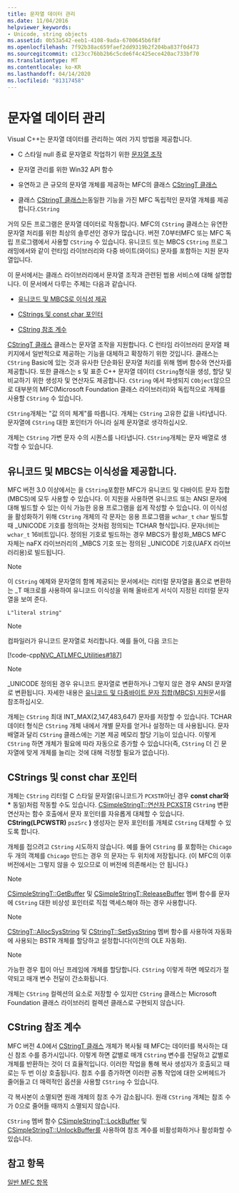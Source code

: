 ```yaml
---
title: 문자열 데이터 관리
ms.date: 11/04/2016
helpviewer_keywords:
- Unicode, string objects
ms.assetid: 0b53a542-eeb1-4108-9ada-6700645b6f8f
ms.openlocfilehash: 7f92b38ac659faef2dd9319b2f204ba837f0d473
ms.sourcegitcommit: c123cc76bb2b6c5cde6f4c425ece420ac733bf70
ms.translationtype: MT
ms.contentlocale: ko-KR
ms.lasthandoff: 04/14/2020
ms.locfileid: "81317458"
---
```

# <a name="string-data-management"></a>문자열 데이터 관리

Visual C++는 문자열 데이터를 관리하는 여러 가지 방법을 제공합니다.

- C 스타일 null 종료 문자열로 작업하기 위한 [문자열 조작](../c-runtime-library/string-manipulation-crt.md)

- 문자열 관리를 위한 Win32 API 함수

- 유연하고 큰 규모의 문자열 개체를 제공하는 MFC의 클래스 [CStringT 클래스](../atl-mfc-shared/reference/cstringt-class.md)

- 클래스 [CStringT 클래스는](../atl-mfc-shared/reference/cstringt-class.md)동일한 기능을 가진 MFC 독립적인 문자열 개체를 제공합니다.`CString`

거의 모든 프로그램은 문자열 데이터로 작동합니다. MFC의 `CString` 클래스는 유연한 문자열 처리를 위한 최상의 솔루션인 경우가 많습니다. 버전 7.0부터MFC 또는 MFC 독립 프로그램에서 사용할 `CString` 수 있습니다. 유니코드 또는 MBCS `CString` 프로그래밍에서와 같이 런타임 라이브러리와 다중 바이트(와이드) 문자를 포함하는 지원 문자열입니다.

이 문서에서는 클래스 라이브러리에서 문자열 조작과 관련된 범용 서비스에 대해 설명합니다. 이 문서에서 다루는 주제는 다음과 같습니다.

- [유니코드 및 MBCS로 이식성 제공](#_core_unicode_and_mbcs_provide_portability)

- [CStrings 및 const char 포인터](#_core_cstrings_and_const_char_pointers)

- [CString 참조 계수](#_core_cstring_reference_counting)

[CStringT 클래스](../atl-mfc-shared/reference/cstringt-class.md) 클래스는 문자열 조작을 지원합니다. C 런타임 라이브러리 문자열 패키지에서 일반적으로 제공하는 기능을 대체하고 확장하기 위한 것입니다. 클래스는 `CString` Basic에 있는 것과 유사한 단순화된 문자열 처리를 위해 멤버 함수와 연산자를 제공합니다. 또한 클래스는 s 및 표준 C++ 문자열 데이터 `CString`형식을 생성, 할당 및 비교하기 위한 생성자 및 연산자도 제공합니다. `CString` 에서 파생되지 `CObject`않으므로 대부분의 MFC(Microsoft Foundation 클래스 라이브러리)와 독립적으로 개체를 사용할 `CString` 수 있습니다.

`CString`개체는 "값 의미 체계"를 따릅니다. 개체는 `CString` 고유한 값을 나타냅니다. 문자열에 `CString` 대한 포인터가 아니라 실제 문자열로 생각하십시오.

개체는 `CString` 가변 문자 수의 시퀀스를 나타냅니다. `CString`개체는 문자 배열로 생각할 수 있습니다.

## <a name="unicode-and-mbcs-provide-portability"></a><a name="_core_unicode_and_mbcs_provide_portability"></a>유니코드 및 MBCS는 이식성을 제공합니다.

MFC 버전 3.0 이상에서는 을 `CString`포함한 MFC가 유니코드 및 다바이트 문자 집합(MBCS)에 모두 사용할 수 있습니다. 이 지원을 사용하면 유니코드 또는 ANSI 문자에 대해 빌드할 수 있는 이식 가능한 응용 프로그램을 쉽게 작성할 수 있습니다. 이 이식성을 활성화하기 위해 `CString` 개체의 각 문자는 응용 프로그램을 `wchar_t` `char` 빌드할 때 _UNICODE 기호를 정의하는 것처럼 정의되는 TCHAR 형식입니다. 문자너비는 `wchar_t` 16비트입니다. 정의된 기호로 빌드하는 경우 MBCS가 활성화_MBCS MFC 자체는 naFX 라이브러리의 _MBCS 기호 또는 정의된 _UNICODE 기호(UAFX 라이브러리용)로 빌드됩니다.

> [!NOTE]
> 이 `CString` 예제와 문자열의 함께 제공되는 문서에서는 리터럴 문자열을 폼으로 변환하는 _T 매크로를 사용하여 유니코드 이식성을 위해 올바르게 서식이 지정된 리터럴 문자열을 보여 준다.

`L"literal string"`

> [!NOTE]
> 컴파일러가 유니코드 문자열로 처리합니다. 예를 들어, 다음 코드는

[!code-cpp[NVC_ATLMFC_Utilities#187](../atl-mfc-shared/codesnippet/cpp/string-data-management_1.cpp)]

> [!NOTE]
> _UNICODE 정의된 경우 유니코드 문자열로 변환하거나 그렇지 않은 경우 ANSI 문자열로 변환됩니다. 자세한 내용은 [유니코드 및 다중바이트 문자 집합(MBCS) 지원](../atl-mfc-shared/unicode-and-multibyte-character-set-mbcs-support.md)문서를 참조하십시오.

개체는 `CString` 최대 INT_MAX(2,147,483,647) 문자를 저장할 수 있습니다. TCHAR 데이터 형식은 `CString` 개체 내에서 개별 문자를 얻거나 설정하는 데 사용됩니다. 문자 배열과 달리 `CString` 클래스에는 기본 제공 메모리 할당 기능이 있습니다. 이렇게 `CString` 하면 개체가 필요에 따라 자동으로 증가할 수 있습니다(즉, `CString` 더 긴 문자열에 맞게 개체를 늘리는 것에 대해 걱정할 필요가 없습니다).

## <a name="cstrings-and-const-char-pointers"></a><a name="_core_cstrings_and_const_char_pointers"></a>CStrings 및 const char 포인터

개체는 `CString` 리터럴 C 스타일 문자열(유니코드가 `PCXSTR`아닌 경우 **const char와** <strong>\*</strong> 동일)처럼 작동할 수도 있습니다. [CSimpleStringT::연산자 PCXSTR](../atl-mfc-shared/reference/csimplestringt-class.md#operator_pcxstr) `CString` 변환 연산자는 함수 호출에서 문자 포인터를 자유롭게 대체할 수 있습니다. **CString(LPCWSTR)** `pszSrc` **)** 생성자는 문자 포인터를 개체로 `CString` 대체할 수 있도록 합니다.

개체를 접으려고 `CString` 시도하지 않습니다. 예를 들어 `CString` 를 포함하는 `Chicago`두 개의 객체를 `Chicago` 만드는 경우 의 문자는 두 위치에 저장됩니다. (이 MFC의 이후 버전에서는 그렇지 않을 수 있으므로 이 버전에 의존해서는 안 됩니다.)

> [!NOTE]
> [CSimpleStringT::GetBuffer](../atl-mfc-shared/reference/csimplestringt-class.md#getbuffer) 및 [CSimpleStringT::ReleaseBuffer](../atl-mfc-shared/reference/csimplestringt-class.md#releasebuffer) 멤버 함수를 문자에 `CString` 대한 비상성 포인터로 직접 액세스해야 하는 경우 사용합니다.

> [!NOTE]
> [CStringT::AllocSysString](../atl-mfc-shared/reference/cstringt-class.md#allocsysstring) 및 [CStringT::SetSysString](../atl-mfc-shared/reference/cstringt-class.md#setsysstring) 멤버 함수를 사용하여 자동화에 사용되는 BSTR 개체를 할당하고 설정합니다(이전의 OLE 자동화).

> [!NOTE]
> 가능한 경우 힙이 아닌 프레임에 개체를 할당합니다. `CString` 이렇게 하면 메모리가 절약되고 매개 변수 전달이 간소화됩니다.

개체는 `CString` 컬렉션의 요소로 저장할 수 있지만 `CString` 클래스는 Microsoft Foundation 클래스 라이브러리 컬렉션 클래스로 구현되지 않습니다.

## <a name="cstring-reference-counting"></a><a name="_core_cstring_reference_counting"></a>CString 참조 계수

MFC 버전 4.0에서 [CStringT 클래스](../atl-mfc-shared/reference/cstringt-class.md) 개체가 복사될 때 MFC는 데이터를 복사하는 대신 참조 수를 증가시입니다. 이렇게 하면 값별로 매개 `CString` 변수를 전달하고 값별로 개체를 반환하는 것이 더 효율적입니다. 이러한 작업을 통해 복사 생성자가 호출되고 때로는 두 번 이상 호출됩니다. 참조 수를 증가하면 이러한 공통 작업에 대한 오버헤드가 줄어들고 더 매력적인 옵션을 사용할 `CString` 수 있습니다.

각 복사본이 소멸되면 원래 개체의 참조 수가 감소됩니다. 원래 `CString` 개체는 참조 수가 0으로 줄어들 때까지 소멸되지 않습니다.

`CString` 멤버 함수 [CSimpleStringT::LockBuffer](../atl-mfc-shared/reference/csimplestringt-class.md#lockbuffer) 및 [CSimpleStringT::UnlockBuffer를](../atl-mfc-shared/reference/csimplestringt-class.md#unlockbuffer) 사용하여 참조 계수를 비활성화하거나 활성화할 수 있습니다.

## <a name="see-also"></a>참고 항목

[일반 MFC 항목](../mfc/general-mfc-topics.md)

